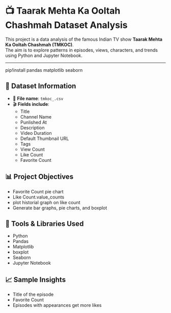 # 📺 Taarak Mehta Ka Ooltah Chashmah Dataset Analysis

This project is a data analysis of the famous Indian TV show **Taarak Mehta Ka Ooltah Chashmah (TMKOC)**.  
The aim is to explore patterns in episodes, views, characters, and trends using Python and Jupyter Notebook.

---
pip!install pandas matplotlib seaborn

## 📁 Dataset Information

- 📄 **File name**: `tmkoc_.csv`
- 🎬 **Fields include**:
  - Title
  - Channel Name
  - Punlished At
  - Description
  - Video Duration
  - Default Thumbnail URL
  - Tags
  - View Count
  - Like Count
  - Favorite Count

## 📊 Project Objectives

- Favorite Count pie chart
- Like Count.value_counts
- plot historial graph on like count
- Generate bar graphs, pie charts, and boxplot

## 🧰 Tools & Libraries Used

- Python
- Pandas
- Matplotlib
- boxplot
- Seaborn
- Jupyter Notebook

## 📈 Sample Insights

- Title of the episode
- Favorite Count
- Episodes with appearances get more likes


